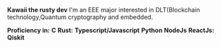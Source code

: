 **Kawaii the rusty dev**
I'm an EEE major interested in DLT(Blockchain technology,Quantum cryptography and embedded.

**Proficiency in:**
**C** **Rust:** **Typescript/Javascript** **Python**
**NodeJs** **ReactJs:** **Qiskit**
